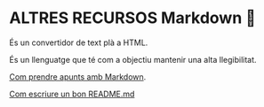 # ALTRES RECURSOS **Markdown 📝**

És un convertidor de text plà a HTML.

És un llenguatge que té com a objectiu mantenir una alta llegibilitat.

[Com prendre apunts amb Markdown](https://www.markdownguide.org/basic-syntax/). 

[Com escriure un bon README.md](https://bulldogjob.com/news/449-how-to-write-a-good-readme-for-your-github-project)
